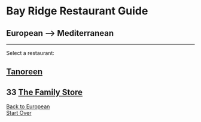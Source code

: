 # Bay Ridge Restaurant Guide
## European --> Mediterranean
---
Select a restaurant:
## [Tanoreen](tanoreen.com)
33 [The Family Store](http://familystorecooks.com/)
---
[Back to European](european.md)  
[Start Over](../home.md)